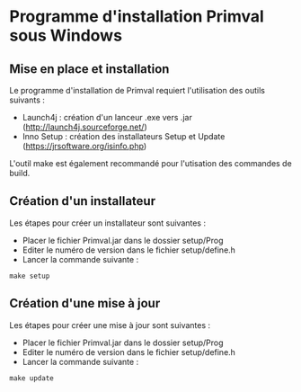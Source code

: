Programme d'installation Primval sous Windows
=============================================


Mise en place et installation
-----------------------------
Le programme d'installation de Primval requiert l'utilisation des outils suivants :
 * Launch4j : création d'un lanceur .exe vers .jar (http://launch4j.sourceforge.net/)
 * Inno Setup : création des installateurs Setup et Update (https://jrsoftware.org/isinfo.php)

L'outil make est également recommandé pour l'utisation des commandes de build.


Création d'un installateur
--------------------------
Les étapes pour créer un installateur sont suivantes :
 * Placer le fichier Primval.jar dans le dossier setup/Prog
 * Editer le numéro de version dans le fichier setup/define.h
 * Lancer la commande suivante :
 ```
 make setup
 ```

 Création d'une mise à jour
 --------------------------
Les étapes pour créer une mise à jour sont suivantes :
 * Placer le fichier Primval.jar dans le dossier setup/Prog
 * Editer le numéro de version dans le fichier setup/define.h
 * Lancer la commande suivante :
 ```
 make update
 ```




